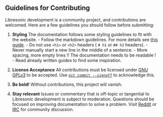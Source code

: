 ## Guidelines for Contributing

Libresonic development is a community project, and contributions are welcomed. Here are a few guidelines you should follow before submitting:

  1. **Styling** The documentation follows some styling guidelines to fit with the website.
    - Follow the markdown guidelines. For more details see [this guide](https://guides.github.com/features/mastering-markdown/).
    - Do not use `<h1>` or `<h2>` headers ( `# h1` or `## h2` headers).
    - Never manually start a new line in the middle of a sentence.
    - More spacing, more empty lines !! The documentation needs to be readable !
    - Read already written guides to find some inspiration.

  2.  **License Acceptance** All contributions must be licensed under [GNU GPLv3](https://github.com/Libresonic/documentation/blob/stable/LICENSE.txt) to be accepted. Use [`git commit --signoff`](https://gitirc.eu/git-commit.html) to acknowledge this.

  3.  **Be bold!** Without contributions, this project will vanish.

  4.  **Stay relevant** Issues or commentary that is off-topic or tangential to Libresonic development is subject to moderation. Questions should be focused on improving documentation to solve a problem. Visit [Reddit](https://www.reddit.com/r/libresonic) or [IRC](http://webchat.freenode.net?channels=%23libresonic) for community discussion.
